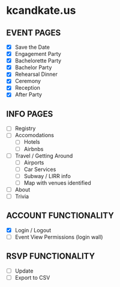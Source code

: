 # kcandkate.us

## EVENT PAGES

- [x] Save the Date
- [x] Engagement Party
- [x] Bachelorette Party
- [x] Bachelor Party
- [x] Rehearsal Dinner
- [x] Ceremony
- [x] Reception
- [x] After Party

## INFO PAGES

- [ ] Registry
- [ ] Accomodations
    - [ ] Hotels
    - [ ] Airbnbs

- [ ] Travel / Getting Around
  - [ ] Airports
  - [ ] Car Services
  - [ ] Subway / LIRR info
  - [ ] Map with venues identified

- [ ] About
- [ ] Trivia

## ACCOUNT FUNCTIONALITY

- [X] Login / Logout
- [ ] Event View Permissions (login wall)

## RSVP FUNCTIONALITY

- [ ] Update
- [ ] Export to CSV
